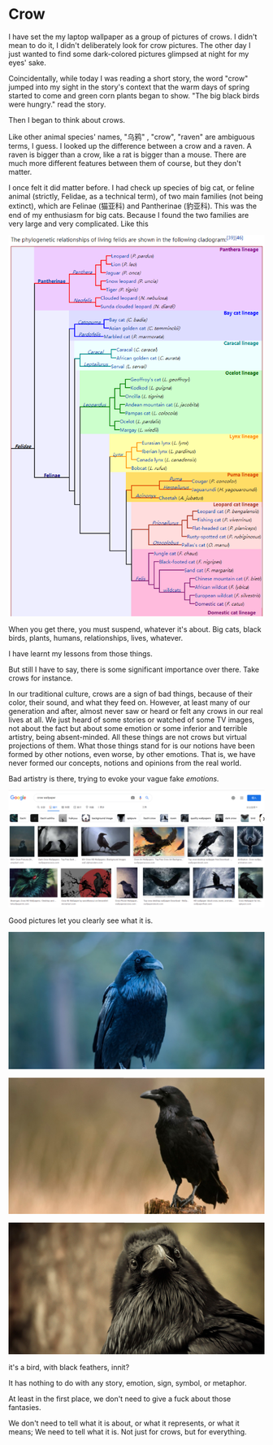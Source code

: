 # Crow

I have set the my laptop wallpaper as a group of pictures of crows. I didn't mean to do it, I didn't deliberately look for crow pictures. The other day I just wanted to find some dark-colored pictures glimpsed at night for my eyes' sake.

Coincidentally, while today I was reading a short story, the word "crow" jumped into my sight in the story's context that the warm days of spring started to come and green corn plants began to show. "The big black birds were hungry." read the story.

Then I began to think about crows.

Like other animal species' names, "乌鸦" , "crow", "raven" are ambiguous terms, I guess. I looked up the difference between a crow and a raven. A raven is bigger than a crow, like a rat is bigger than a mouse. There are much more different features between them of course, but they don't matter.

I once felt it did matter before. I had check up species of big cat, or feline animal \(strictly, Felidae, as a technical term\), of two main families \(not being extinct\), which are Felinae \(猫亚科\) and Pantherinae \(豹亚科\). This was the end of my enthusiasm for big cats. Because I found the two families are very large and very complicated. Like this

![](../.gitbook/assets/untitled.png)

When you get there, you must suspend, whatever it's about. Big cats, black birds, plants, humans, relationships, lives, whatever.

I have learnt my lessons from those things.

But still I have to say, there is some significant importance over there. Take crows for instance.

In our traditional culture, crows are a sign of bad things, because of their color, their sound, and what they feed on. However, at least many of our generation and after, almost never saw or heard or felt any crows in our real lives at all. We just heard of some stories or watched of some TV images, not about the fact but about some emotion or some inferior and terrible artistry, being absent-minded. All these things are not crows but virtual projections of them. What those things stand for is our notions have been formed by other notions, even worse, by other emotions. That is, we have never formed our concepts, notions and opinions from the real world.

Bad artistry is there, trying to evoke your vague fake _emotions._

![](../.gitbook/assets/google-crows%20%281%29.png)

Good pictures let you clearly see what it is.

![](../.gitbook/assets/crow1.png)

![](../.gitbook/assets/crow2.png)

![](../.gitbook/assets/crow3.png)

it's a bird, with black feathers, innit?

It has nothing to do with any story, emotion, sign, symbol, or metaphor.

At least in the first place, we don't need to give a fuck about those fantasies.

We don't need to tell what it is about, or what it represents, or what it means; We need to tell what it is. Not just for crows, but for everything.

